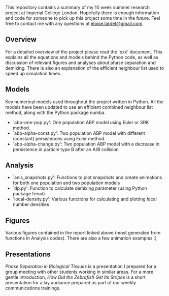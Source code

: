 This repository contains a summary of my 10 week summer research project at Imperial College London. Hopefully there is enough information and code for someone to pick up this project some time in the future. Feel free to contact me with any questions at <eloise.lardet@gmail.com>.

## Overview
For a detailed overview of the project please read the `xxx' document. This explains all the equations and models behind the Python code, as well as discussion of relevant figures and analyses about phase separation and demixing. There is also an explanation of the efficient neighbour list used to speed up simulation times.

## Models
Key numerical models used throughout the project written in Python.
All the models have been updated to use an efficient combined neighbour list method, along with the Python package numba.

- `abp-one-pop.py': One population ABP model using Euler or SRK method.
- `abp-alpha-const.py': Two population ABP model with different (constant) persistences using Euler method.
- `abp-alpha-change.py': Two population ABP model with a decrease in persistence in particle type B after an A/B collision

## Analysis
- `anis_snapshots.py': Functions to plot snapshots and create animations for both one population and two population models
- `dp.py': Function to calculate demixing parameter (using Python package freud)
- `local-density.py': Various functions for calculating and plotting local number densities

## Figures
Various figures contained in the report linked above (most generated from functions in Analysis codes). There are also a few animation examples :)

## Presentations
*Phase Separation in Biological Tissues* is a presentation I prepared for a group meeting with other students working in similar areas. For a more gentle introduction, *How Did the Zebrafish Get Its Stripes* is a short presentation for a lay audiance prepared as part of our weekly communications trainings. 

